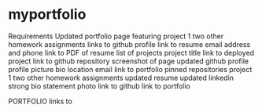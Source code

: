 # myportfolio

Requirements
    Updated portfolio page featuring
        project 1
        two other homework assignments
        links to github profile
        link to resume
        email address and phone
        link to PDF of resume
        list of projects
            project title
            link to deployed project
            link to github repository
            screenshot of page
    updated github profile 
        profile picture
        bio
        location
        email
        link to portfolio
        pinned repositories 
            project 1
            two other homework assignments
    updated resume
    updated linkedin
        strong bio statement
        photo
        link to github
        link to portfolio

PORTFOLIO
    links to 